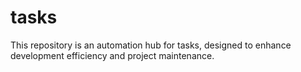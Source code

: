 # tasks
This repository is an automation hub for tasks, designed to enhance development efficiency and project maintenance.
